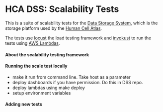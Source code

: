 # HCA DSS: Scalability Tests

This is a suite of scalability tests for the [Data Storage System](github.com/HumanCellAtlas/data-store), which is the 
storage platform used by the [Human Cell Atlas](https://www.humancellatlas.org/).
 

The tests use [locust](https://docs.locust.io/en/stable/what-is-locust.html) the load testing framework and [invokust](https://github.com/FutureSharks/invokust)
to run the tests using [AWS Lambdas](https://docs.aws.amazon.com/lambda/latest/dg/welcome.html).

#### About the scalability testing framework



#### Running the scale test locally

- make it run from command line. Take host as a parameter
- deploy dashboards if you have permission. Do this in DSS repo.
- deploy lambdas using make deploy
- setup environment variables

#### Adding new tests


